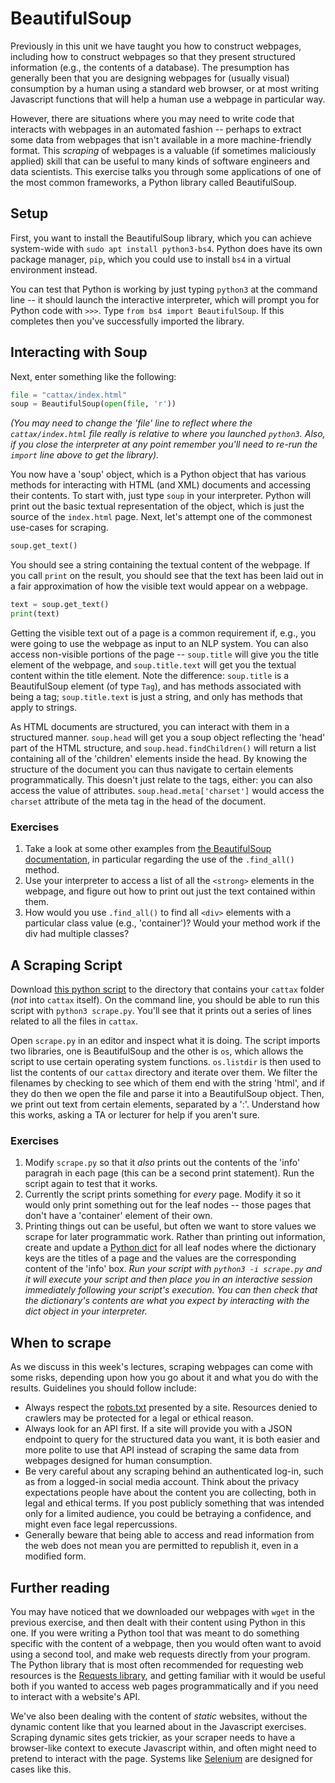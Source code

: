 # BeautifulSoup

Previously in this unit we have taught you how to construct webpages, including how
to construct webpages so that they present structured information (e.g., the
contents of a database). The presumption has generally been that you are
designing webpages for (usually visual) consumption by a human using a standard
web browser, or at most writing Javascript functions that will help a human use
a webpage in particular way. 

However, there are situations where you may need to write code that interacts
with webpages in an automated fashion -- perhaps to extract some data from webpages
that isn't available in a more machine-friendly format. This _scraping_ of
webpages is a valuable (if sometimes maliciously applied) skill that can be
useful to many kinds of software engineers and data scientists. This exercise
talks you through some applications of one of the most common frameworks, a
Python library called BeautifulSoup.

## Setup

First, you want to install the BeautifulSoup library, which you can achieve
system-wide with `sudo apt install python3-bs4`. Python does have its own 
package manager, `pip`, which you could use to install `bs4` in a virtual 
environment instead.

You can test that Python is working by just typing `python3` at the command line
-- it should launch the interactive interpreter, which will prompt you for
Python code with `>>>`. Type `from bs4 import BeautifulSoup`. If this completes
then you've successfully imported the library. 

## Interacting with Soup

Next, enter something like the following:

```python
file = "cattax/index.html"
soup = BeautifulSoup(open(file, 'r'))
```

_(You may need to change the 'file' line to reflect where the `cattax/index.html`
file really is relative to where you launched `python3`. Also, if you close the
interpreter at any point remember you'll need to re-run the `import` line above
to get the library)._

You now have a 'soup' object, which is a Python object that has various methods
for interacting with HTML (and XML) documents and accessing their contents. To
start with, just type `soup` in your interpreter. Python will print out the
basic textual representation of the object, which is just the source of the
`index.html` page. Next, let's attempt one of the commonest use-cases for scraping. 

```python
soup.get_text()
```

You should see a string containing the textual content of the webpage. If you
call `print` on the result, you should see that the text has been laid out in a
fair approximation of how the visible text would appear on a webpage.

```python
text = soup.get_text()
print(text)
```

Getting the visible text out of a page is a common requirement if, e.g., you
were going to use the webpage as input to an NLP system. You can also access
non-visible portions of the page -- `soup.title` will give you the title element
of the webpage, and `soup.title.text` will get you the textual content within
the title element. Note the difference: `soup.title` is a BeautifulSoup element
(of type `Tag`), and has methods associated with being a tag; `soup.title.text`
is just a string, and only has methods that apply to strings.

As HTML documents are structured, you can interact with them in a structured
manner. `soup.head` will get you a soup object reflecting the 'head' part of
the HTML structure, and `soup.head.findChildren()` will return a list containing
all of the 'children' elements inside the head. By knowing the structure of the
document you can thus navigate to certain elements programmatically. This
doesn't just relate to the tags, either: you can also access the value of
attributes. `soup.head.meta['charset']` would access the `charset` attribute of
the meta tag in the head of the document. 

### Exercises

1. Take a look at some other examples from [the BeautifulSoup documentation](https://beautiful-soup-4.readthedocs.io/en/latest/#navigating-the-tree), in particular regarding the use of the `.find_all()` method. 
2. Use your interpreter to access a list of all the `<strong>` elements in the
   webpage, and figure out how to print out just the text contained within them.
3. How would you use `.find_all()` to find all `<div>` elements with a
   particular class value (e.g., 'container')? Would your method work if the div
had multiple classes?


## A Scraping Script

Download [this python script](./scrape.py) to the directory that
contains your `cattax` folder (_not_ into `cattax` itself). On the command line,
you should be able to run this script with `python3 scrape.py`. You'll see that
it prints out a series of lines related to all the files in `cattax`. 

Open `scrape.py` in an editor and inspect what it is doing. The script imports
two libraries, one is BeautifulSoup and the other is `os`, which allows the
script to use certain operating system functions. `os.listdir` is then used to list the
contents of our `cattax` directory and iterate over them. We filter the
filenames by checking to see which of them end with the string 'html', and if
they do then we open the file and parse it into a BeautifulSoup object. Then, we
print out text from certain elements, separated by a ':'. Understand how this
works, asking a TA or lecturer for help if you aren't sure.

### Exercises

1. Modify `scrape.py` so that it _also_ prints out the contents of the 'info'
   paragrah in each page (this can be a second print statement). Run the script
again to test that it works.
2. Currently the script prints something for _every_ page. Modify it so it would
   only print something out for the leaf nodes -- those pages that don't have a
'container' element of their own.
3. Printing things out can be useful, but often we want to store values we
   scrape for later programmatic work. Rather than printing out information,
create and update a [Python dict](https://realpython.com/python-dicts/) for all
leaf nodes where the dictionary keys are the titles of a page and the values are 
the corresponding content of the 'info' box. _Run your script with `python3 -i
scrape.py` and it will execute your script and then place you in an interactive
session immediately following your script's execution. You can then check that
the dictionary's contents are what you expect by interacting with the dict
object in your interpreter._



## When to scrape

As we discuss in this week's lectures, scraping webpages can come with some
risks, depending upon how you go about it and what you do with the results.
Guidelines you should follow include:

+ Always respect the [robots.txt](https://developers.google.com/search/docs/crawling-indexing/robots/robots_txt) presented by a site. Resources denied to crawlers may be protected for a legal or ethical reason. 
+ Always look for an API first. If a site will provide you with a JSON endpoint
  to query for the structured data you want, it is both easier and more polite
to use that API instead of scraping the same data from webpages designed for
human consumption.
+ Be very careful about any scraping behind an authenticated log-in, such as
  from a logged-in social media account. Think about the privacy expectations
people have about the content you are collecting, both in legal and ethical
terms. If you post publicly something that was intended only for a limited
audience, you could be betraying a confidence, and might even face legal
repercussions.
+ Generally beware that being able to access and read information from the web
  does not mean you are permitted to republish it, even in a modified form.


## Further reading

You may have noticed that we downloaded our webpages with `wget` in the previous
exercise, and then dealt with their content using Python in this one. If you
were writing a Python tool that was meant to do something specific with the
content of a webpage, then you would often want to avoid using a second tool,
and make web requests directly from your program.
The Python library that is most often recommended for requesting web resources
is the [Requests library](https://docs.python-requests.org/en/latest/), and
getting familiar with it would be useful both if you wanted to access web pages
programmatically and if you need to interact with a website's API.

We've also been dealing with the content of _static_ websites, without the dynamic
content like that you learned about in the Javascript exercises. Scraping
dynamic sites gets trickier, as your scraper needs to have a browser-like
context to execute Javascript within, and often might need to pretend to
interact with the page. Systems like [Selenium](https://www.selenium.dev/documentation/) 
are designed for cases like this.

